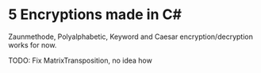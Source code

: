 # 5 Encryptions made in C#

Zaunmethode, Polyalphabetic, Keyword and Caesar encryption/decryption works for now.

TODO: Fix MatrixTransposition, no idea how
